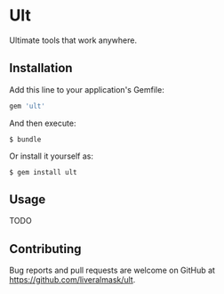 # Ult

Ultimate tools that work anywhere.

## Installation

Add this line to your application's Gemfile:

```ruby
gem 'ult'
```

And then execute:

    $ bundle

Or install it yourself as:

    $ gem install ult

## Usage

TODO

## Contributing

Bug reports and pull requests are welcome on GitHub at https://github.com/liveralmask/ult.
